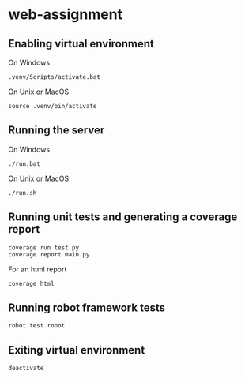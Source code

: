 # web-assignment

## Enabling virtual environment
On Windows
```shell
.venv/Scripts/activate.bat
```

On Unix or MacOS
```shell
source .venv/bin/activate
```

## Running the server
On Windows
```shell
./run.bat
```

On Unix or MacOS
```shell
./run.sh
```

## Running unit tests and generating a coverage report
```shell
coverage run test.py
coverage report main.py
```
For an html report
```shell
coverage html
```

## Running robot framework tests
```shell
robot test.robot
```

## Exiting virtual environment
```shell
deactivate
```
